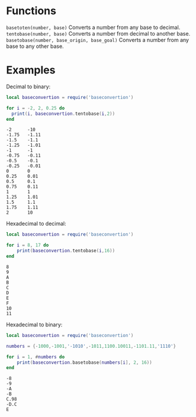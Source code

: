 # Functions
`basetoten(number, base)` Converts a number from any base to decimal.<br>
`tentobase(number, base)` Converts a number from decimal to another base.<br>
`basetobase(number, base_origin, base_goal)` Converts a number from any base to any other base.

# Examples

Decimal to binary:
```lua
local baseconvertion = require('baseconvertion')

for i = -2, 2, 0.25 do
  print(i, baseconvertion.tentobase(i,2))
end
```

```
-2      -10
-1.75   -1.11
-1.5    -1.1
-1.25   -1.01
-1      -1
-0.75   -0.11
-0.5    -0.1
-0.25   -0.01
0       0
0.25    0.01
0.5     0.1
0.75    0.11
1       1
1.25    1.01
1.5     1.1
1.75    1.11
2       10
```

Hexadecimal to decimal:
```lua
local baseconvertion = require('baseconvertion')

for i = 8, 17 do
    print(baseconvertion.tentobase(i,16))
end
```

```
8
9
A
B
C
D
E
F
10
11
```

Hexadecimal to binary:
```lua
local baseconvertion = require('baseconvertion')

numbers = {-1000,-1001,'-1010',-1011,1100.10011,-1101.11,'1110'}

for i = 1, #numbers do
    print(baseconvertion.basetobase(numbers[i], 2, 16))
end
```

```
-8
-9
-A
-B
C.98
-D.C
E
```
